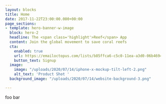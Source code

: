 ```yaml
---
layout: blocks
title: Home
date: 2017-11-22T23:00:00.000+00:00
page_sections:
- template: hero-banner-w-image
  block: hero-2
  headline: The <span class='highlight'>Reef</span> App
  content: Join the global movement to save coral reefs
  cta:
    enabled: true
    url: https://emailoctopus.com/lists/b85ffca6-c5c0-11ea-a3d0-06b4694bee2a/forms/subscribe
    button_text: Signup
  image:
    image: "/uploads/2020/07/14/iphone-x-mockup-tilt-left-2.png"
    alt_text: 'Product Shot '
  background_image: "/uploads/2020/07/14/website-background-3.png"

---
```

foo bar